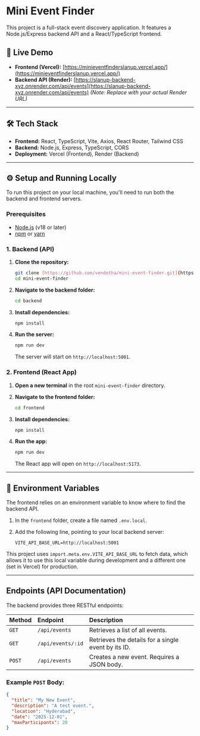 # Mini Event Finder

This project is a full-stack event discovery application. It features a Node.js/Express backend API and a React/TypeScript frontend.

## 🚀 Live Demo

* **Frontend (Vercel):** [https://minieventfinderslanup.vercel.app/](https://minieventfinderslanup.vercel.app/)
* **Backend API (Render):** [https://slanup-backend-xyz.onrender.com/api/events](https://slanup-backend-xyz.onrender.com/api/events) *(Note: Replace with your actual Render URL)*

---

## 🛠️ Tech Stack

* **Frontend:** React, TypeScript, Vite, Axios, React Router, Tailwind CSS
* **Backend:** Node.js, Express, TypeScript, CORS
* **Deployment:** Vercel (Frontend), Render (Backend)

---

## ⚙️ Setup and Running Locally

To run this project on your local machine, you'll need to run both the backend and frontend servers.

### Prerequisites

* [Node.js](https://nodejs.org/) (v18 or later)
* [npm](https://www.npmjs.com/) or [yarn](https://yarnpkg.com/)

### 1. Backend (API)

1.  **Clone the repository:**
    ```bash
    git clone [https://github.com/vendotha/mini-event-finder.git](https://github.com/vendotha/mini-event-finder.git)
    cd mini-event-finder
    ```

2.  **Navigate to the backend folder:**
    ```bash
    cd backend
    ```

3.  **Install dependencies:**
    ```bash
    npm install
    ```

4.  **Run the server:**
    ```bash
    npm run dev
    ```
    The server will start on `http://localhost:5001`.

### 2. Frontend (React App)

1.  **Open a new terminal** in the root `mini-event-finder` directory.

2.  **Navigate to the frontend folder:**
    ```bash
    cd frontend
    ```

3.  **Install dependencies:**
    ```bash
    npm install
    ```

4.  **Run the app:**
    ```bash
    npm run dev
    ```
    The React app will open on `http://localhost:5173`.

---

## 📄 Environment Variables

The frontend relies on an environment variable to know where to find the backend API.

1.  In the `frontend` folder, create a file named `.env.local`.
2.  Add the following line, pointing to your local backend server:

    ```
    VITE_API_BASE_URL=http://localhost:5001
    ```

This project uses `import.meta.env.VITE_API_BASE_URL` to fetch data, which allows it to use this local variable during development and a different one (set in Vercel) for production.

---

## Endpoints (API Documentation)

The backend provides three RESTful endpoints:

| Method | Endpoint | Description |
| :--- | :--- | :--- |
| `GET` | `/api/events` | Retrieves a list of all events. |
| `GET` | `/api/events/:id` | Retrieves the details for a single event by its ID. |
| `POST` | `/api/events` | Creates a new event. Requires a JSON body. |

### Example `POST` Body:
```json
{
  "title": "My New Event",
  "description": "A test event.",
  "location": "Hyderabad",
  "date": "2025-12-01",
  "maxParticipants": 20
}
